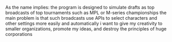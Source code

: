 As the name implies: 
the program is designed to simulate drafts as top broadcasts of top tournaments such as MPL or M-series championships 
the main problem is that such broadcasts use APIs to select characters and other settings more easily and automatically 
i want to give my creativity to smaller organizations, promote my ideas, and destroy the principles of huge corporations 
